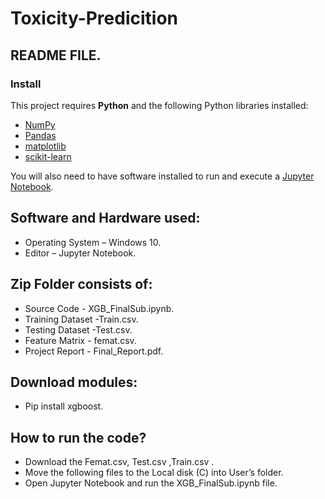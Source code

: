 # Toxicity-Predicition
## README FILE.


### Install

This project requires **Python** and the following Python libraries installed:

- [NumPy](http://www.numpy.org/)
- [Pandas](http://pandas.pydata.org/)
- [matplotlib](http://matplotlib.org/)
- [scikit-learn](http://scikit-learn.org/stable/)

You will also need to have software installed to run and execute a [Jupyter Notebook](http://jupyter.org/install.html).

## Software and Hardware used:
-	Operating System – Windows 10.<br>
-	Editor – Jupyter Notebook.<br>

## Zip Folder consists of:
- Source Code - XGB_FinalSub.ipynb.<br>
- Training Dataset -Train.csv.<br>
- Testing Dataset -Test.csv.<br>
- Feature Matrix - femat.csv.<br>
- Project Report - Final_Report.pdf.<br>

## Download modules:
-	Pip install xgboost.<br>

## How to run the code?
-	Download the Femat.csv, Test.csv ,Train.csv .<br>
-	Move the following files to the Local disk (C) into User’s folder.<br>
-	Open Jupyter Notebook and run the XGB_FinalSub.ipynb file.<br>
